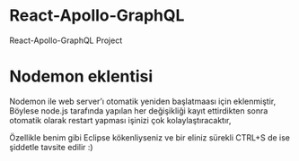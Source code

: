 # React-Apollo-GraphQL
React-Apollo-GraphQL Project


# Nodemon eklentisi
Nodemon ile web server’ı otomatik yeniden başlatmaası için eklenmiştir,
Böylese node.js tarafında yapılan her değişikliği kayıt ettirdikten sonra otomatik olarak restart yapması
işinizi çok kolaylaştıracaktır,

Özellikle benim gibi Eclipse kökenliyseniz ve bir eliniz sürekli CTRL+S de ise şiddetle tavsite edilir :)
